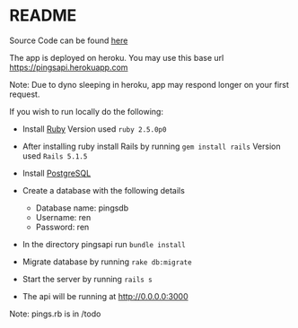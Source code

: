 # README

Source Code can be found [here](https://github.com/alcren/pingsapi)

The app is deployed on heroku. You may use this base url https://pingsapi.herokuapp.com

Note: Due to dyno sleeping in heroku, app may respond longer on your first request.

If you wish to run locally do the following:

* Install [Ruby](https://www.ruby-lang.org/en/documentation/installation/)
Version used `ruby 2.5.0p0`

* After installing ruby install Rails by running `gem install rails`
Version used `Rails 5.1.5`

* Install [PostgreSQL](https://www.postgresql.org/docs/9.3/static/tutorial-install.html)

* Create a database with the following details
  * Database name: pingsdb
  * Username: ren
  * Password: ren


* In the directory pingsapi run `bundle install`

* Migrate database by running `rake db:migrate`

* Start the server by running `rails s`

* The api will be running at http://0.0.0.0:3000

Note: pings.rb is in /todo
